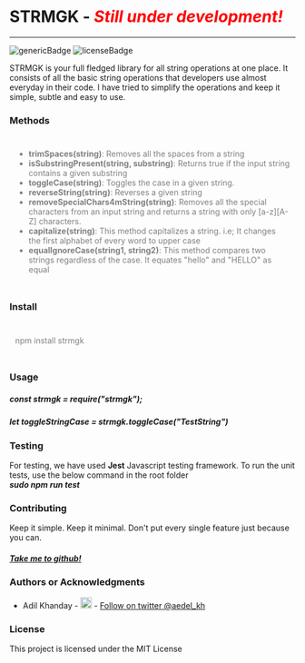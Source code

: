 <h1>STRMGK - <em><b><span style="color: red;">Still under development! </b></em></h1>

<hr />
<img src = "https://img.shields.io/badge/strmgk-String%20magic-brightgreen" alt="genericBadge"/>
<img src = "https://img.shields.io/badge/License-MIT-blue" alt = "licenseBadge">

<p>
  STRMGK is your full fledged library for all string operations at one place. It
  consists of all the basic string operations that developers use almost
  everyday in their code. I have tried to simplify the operations and keep it
  simple, subtle and easy to use.
</p>

<h3> Methods</h3>
<div style="color: grey; padding:10px">
  <ul>
    <li><b>trimSpaces(string)</b>: Removes all the spaces from a string</li>
    <li>
      <b>isSubstringPresent(string, substring)</b>: Returns true if the input string
      contains a given substring
    </li>
    <li><b>toggleCase(string)</b>: Toggles the case in a given string.</li>
    <li><b>reverseString(string)</b>: Reverses a given string </li>
    <li><b>removeSpecialChars4mString(string)</b>: Removes all the special characters from an input string and returns a string with only [a-z][A-Z] characters.</li>
    <li><b>capitalize(string)</b>: This method capitalizes a string. i.e; It changes the first alphabet of every word to upper case</li>
    <li><b>equalIgnoreCase(string1, string2)</b>:  This method compares two strings regardless of the case. It equates "hello" and "HELLO" as equal </li>
  </ul>
</div>

<h3>Install</h3>
<div style="color:grey; padding:10px"><p>npm install strmgk</p></div>

<h3>Usage</h3>

<p>
  <h5><i><b>const strmgk = require("strmgk"); </b></i></h5>
  <h5><i><b>let toggleStringCase = strmgk.toggleCase("TestString")</b></i></h5>
</p>

<p>
<h3> Testing </h3>
For testing, we have used <b>Jest</b> Javascript testing framework. To run the unit tests, use the below command in the root folder<br/> <i><b>sudo npm run test</b></i>
</p>

<h3>Contributing</h3>
Keep it simple. Keep it minimal. Don't put every single feature just because you
can.
<h5>
  <a href="https://github.com/aedelkhanday/strmgk/tree/master"> Take me to github!</a>
</h5>

<h3>Authors or Acknowledgments</h3>
<ul>
  <li>Adil Khanday - <img src = "https://www.matrixgroup.net/snackoclock/wp-content/uploads/2012/07/twitter-bird-light-bgs.png" width="20" height = "20"/> - <a href= "https://twitter.com/aedel_kh"> Follow on twitter @aedel_kh</a></li>
</ul>
<h3>License</h3>

This project is licensed under the MIT License
